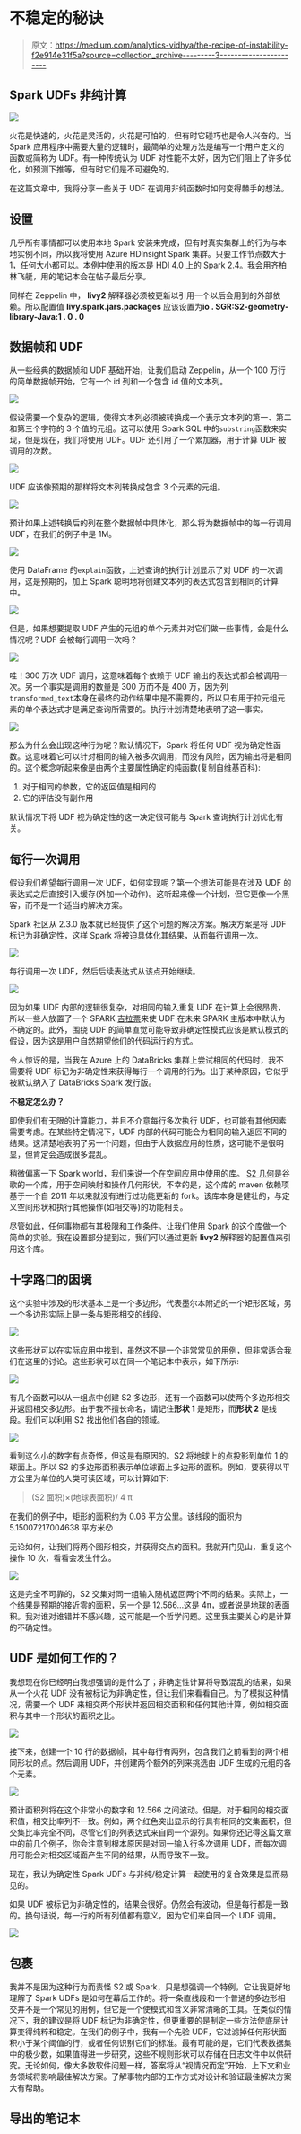 # 不稳定的秘诀

> 原文：<https://medium.com/analytics-vidhya/the-recipe-of-instability-f2e914e31f5a?source=collection_archive---------3----------------------->

## Spark UDFs 非纯计算

![](img/49a5ae313e4e0e5f2134e5a8867baa3f.png)

火花是快速的，火花是灵活的，火花是可怕的，但有时它碰巧也是令人兴奋的。当 Spark 应用程序中需要大量的逻辑时，最简单的处理方法是编写一个用户定义的函数或简称为 UDF。有一种传统认为 UDF 对性能不太好，因为它们阻止了许多优化，如预测下推等，但有时它们是不可避免的。

在这篇文章中，我将分享一些关于 UDF 在调用非纯函数时如何变得棘手的想法。

## 设置

几乎所有事情都可以使用本地 Spark 安装来完成，但有时真实集群上的行为与本地实例不同，所以我将使用 Azure HDInsight Spark 集群。只要工作节点数大于 1，任何大小都可以。本例中使用的版本是 HDI 4.0 上的 Spark 2.4。我会用齐柏林飞艇，用的笔记本会在帖子最后分享。

同样在 Zeppelin 中， **livy2** 解释器必须被更新以引用一个以后会用到的外部依赖。所以配置值 **livy.spark.jars.packages** 应该设置为**io . SGR:S2-geometry-library-Java:1 . 0 . 0**

## 数据帧和 UDF

从一些经典的数据帧和 UDF 基础开始，让我们启动 Zeppelin，从一个 100 万行的简单数据帧开始，它有一个 id 列和一个包含 id 值的文本列。

![](img/ecc77cebb0c1f27c6dc984e0dc481e79.png)

假设需要一个复杂的逻辑，使得文本列必须被转换成一个表示文本列的第一、第二和第三个字符的 3 个值的元组。这可以使用 Spark SQL 中的`substring`函数来实现，但是现在，我们将使用 UDF。UDF 还引用了一个累加器，用于计算 UDF 被调用的次数。

![](img/aeb322c84b230e0b9d7ef39ac63bc122.png)

UDF 应该像预期的那样将文本列转换成包含 3 个元素的元组。

![](img/09fbf767409823f7c896f0310506e112.png)

预计如果上述转换后的列在整个数据帧中具体化，那么将为数据帧中的每一行调用 UDF，在我们的例子中是 1M。

![](img/9a6c703ab8f3426ba85511aa93ac1051.png)

使用 DataFrame 的`explain`函数，上述查询的执行计划显示了对 UDF 的一次调用，这是预期的，加上 Spark 聪明地将创建文本列的表达式包含到相同的计算中。

![](img/53cf75e336af022e9df9ec2f383b63db.png)

但是，如果想要提取 UDF 产生的元组的单个元素并对它们做一些事情，会是什么情况呢？UDF 会被每行调用一次吗？

![](img/6571d1e3630c5075beea5e7c4163c183.png)

哇！300 万次 UDF 调用，这意味着每个依赖于 UDF 输出的表达式都会被调用一次。另一个事实是调用的数量是 300 万而不是 400 万，因为列`transformed_text`本身在最终的动作结果中是不需要的，所以只有用于拉元组元素的单个表达式才是满足查询所需要的。执行计划清楚地表明了这一事实。

![](img/50dc5e7dbd7e1a947d6516182b82274e.png)

那么为什么会出现这种行为呢？默认情况下，Spark 将任何 UDF 视为确定性函数。这意味着它可以针对相同的输入被多次调用，而没有风险，因为输出将是相同的。这个概念听起来像是由两个主要属性确定的纯函数(复制自维基百科):

1.  对于相同的参数，它的返回值是相同的
2.  它的评估没有副作用

默认情况下将 UDF 视为确定性的这一决定很可能与 Spark 查询执行计划优化有关。

## 每行一次调用

假设我们希望每行调用一次 UDF，如何实现呢？第一个想法可能是在涉及 UDF 的表达式之后直接引入缓存(外加一个动作)。这听起来像一个计划，但它更像一个黑客，而不是一个适当的解决方案。

Spark 社区从 2.3.0 版本就已经提供了这个问题的解决方案。解决方案是将 UDF 标记为非确定性，这样 Spark 将被迫具体化其结果，从而每行调用一次。

![](img/53ce17cef3975fc019a58fd533f0c84a.png)

每行调用一次 UDF，然后后续表达式从该点开始继续。

![](img/ad48fd6ce95f82e7bfaf9fbd3035aba1.png)

因为如果 UDF 内部的逻辑很复杂，对相同的输入重复 UDF 在计算上会很昂贵，所以一些人放置了一个 SPARK [吉拉票](https://issues.apache.org/jira/browse/SPARK-27761)来使 UDF 在未来 SPARK 主版本中默认为不确定的。此外，围绕 UDF 的简单直觉可能导致非确定性模式应该是默认模式的假设，因为这是用户自然期望他们的代码运行的方式。

令人惊讶的是，当我在 Azure 上的 DataBricks 集群上尝试相同的代码时，我不需要将 UDF 标记为非确定性来获得每行一个调用的行为。出于某种原因，它似乎被默认纳入了 DataBricks Spark 发行版。

**不稳定怎么办？**

即使我们有无限的计算能力，并且不介意每行多次执行 UDF，也可能有其他因素需要考虑。在某些特定情况下，UDF 内部的代码可能会为相同的输入返回不同的结果。这清楚地表明了另一个问题，但由于大数据应用的性质，这可能不是很明显，但肯定会造成很多混乱。

稍微偏离一下 Spark world，我们来说一个在空间应用中使用的库。 [S2 几何](https://s2geometry.io/)是谷歌的一个库，用于空间映射和操作几何形状。不幸的是，这个库的 maven 依赖项基于一个自 2011 年以来就没有进行过功能更新的 fork。该库本身是健壮的，与定义空间形状和执行其他操作(如相交等)的功能相关。

尽管如此，任何事物都有其极限和工作条件。让我们使用 Spark 的这个库做一个简单的实验。我在设置部分提到过，我们可以通过更新 **livy2** 解释器的配置值来引用这个库。

## 十字路口的困境

这个实验中涉及的形状基本上是一个多边形，代表墨尔本附近的一个矩形区域，另一个多边形实际上是一条与矩形相交的线段。

![](img/7d44691aa33fa2f5bad309a2962b120b.png)

这些形状可以在实际应用中找到，虽然这不是一个非常常见的用例，但非常适合我们在这里的讨论。这些形状可以在同一个笔记本中表示，如下所示:

![](img/d8f143f095c04be55cc0b2896d6def58.png)

有几个函数可以从一组点中创建 S2 多边形，还有一个函数可以使两个多边形相交并返回相交多边形。由于我不擅长命名，请记住**形状 1** 是矩形，而**形状 2** 是线段。我们可以利用 S2 找出他们各自的领域。

![](img/904185f4cec1aa036075be9e313dc26e.png)

看到这么小的数字有点奇怪，但这是有原因的。S2 将地球上的点投影到单位 1 的球面上。所以 S2 的多边形面积表示单位球面上多边形的面积。例如，要获得以平方公里为单位的人类可读区域，可以计算如下:

> (S2 面积)×(地球表面积)/ 4 π

在我们的例子中，矩形的面积约为 0.06 平方公里。该线段的面积为 5.15007217004638 平方米😯

无论如何，让我们将两个图形相交，并获得交点的面积。我就开门见山，重复这个操作 10 次，看看会发生什么。

![](img/4f08fb38950fba5f3f778d1f0a103868.png)

这是完全不可靠的，S2 交集对同一组输入随机返回两个不同的结果。实际上，一个结果是预期的接近零的面积，另一个是 12.566…这是 4π，或者说是地球的表面积。我对谁对谁错并不感兴趣，这可能是一个哲学问题。这里我主要关心的是计算的不确定性。

## UDF 是如何工作的？

我想现在你已经明白我想强调的是什么了；非确定性计算将导致混乱的结果，如果从一个火花 UDF 没有被标记为非确定性，但让我们来看看自己。为了模拟这种情况，需要一个 UDF 来相交两个形状并返回相交面积和任何其他计算，例如相交面积与其中一个形状的面积之比。

![](img/0a4ade7b6d3908387a1f4a0a48b16ebe.png)

接下来，创建一个 10 行的数据帧，其中每行有两列，包含我们之前看到的两个相同形状的点。然后调用 UDF，并创建两个额外的列来挑选由 UDF 生成的元组的各个元素。

![](img/62568fc44923471100ed7ad5c6cc56e1.png)

预计面积列将在这个非常小的数字和 12.566 之间波动。但是，对于相同的相交面积值，相交比率列不一致。例如，两个红色突出显示的行具有相同的交集面积，但交集比率完全不同，尽管它们的列表达式来自同一个源列。如果你还记得这篇文章中的前几个例子，你会注意到根本原因是对同一输入行多次调用 UDF，而每次调用可能会对相交区域面产生不同的结果，从而导致不一致。

现在，我认为确定性 Spark UDFs 与非纯/稳定计算一起使用的复合效果是显而易见的。

如果 UDF 被标记为非确定性的，结果会很好。仍然会有波动，但是每行都是一致的。换句话说，每一行的所有列值都有意义，因为它们来自同一个 UDF 调用。

![](img/6162f2cfddb06a934f59b499fe694de9.png)

## 包裹

我并不是因为这种行为而责怪 S2 或 Spark，只是想强调一个特例，它让我更好地理解了 Spark UDFs 是如何在幕后工作的。将一条直线段和一个普通的多边形相交并不是一个常见的用例，但它是一个使模式和含义非常清晰的工具。在类似的情况下，我的建议是将 UDF 标记为非确定性，但更重要的是制定一些方法使底层计算变得纯粹和稳定。在我们的例子中，我有一个先验 UDF，它过滤掉任何形状面积小于某个阈值的行，或者任何识别它们的标准。最有可能的是，它们代表数据集中的极少数，如果值得进一步研究，这些不规则形状可以存储在日志文件中以供研究。无论如何，像大多数软件问题一样，答案将从“视情况而定”开始，上下文和业务领域将影响最佳解决方案。了解事物内部的工作方式对设计和验证最佳解决方案大有帮助。

## 导出的笔记本